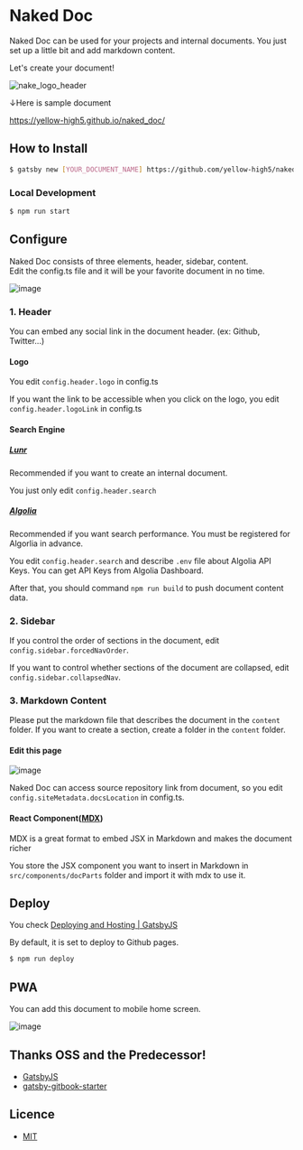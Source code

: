 # Naked Doc

Naked Doc can be used for your projects and internal documents. You just set up a little bit and add markdown content.

Let's create your document!

![nake_logo_header](https://user-images.githubusercontent.com/14067398/83019721-63cf7180-a062-11ea-894f-3c3e9c5a566f.png)

↓Here is sample document

https://yellow-high5.github.io/naked_doc/

## How to Install

```sh
$ gatsby new [YOUR_DOCUMENT_NAME] https://github.com/yellow-high5/naked_doc
```

### Local Development

```sh
$ npm run start
```

## Configure

Naked Doc consists of three elements, header, sidebar, content.  
Edit the config.ts file and it will be your favorite document in no time.

![image](https://user-images.githubusercontent.com/14067398/89377395-a8dfe600-d72c-11ea-9ab3-c230ef288fb2.png)

### 1. Header

You can embed any social link in the document header. (ex: Github, Twitter...)

#### Logo

You edit `config.header.logo` in config.ts

If you want the link to be accessible when you click on the logo, you edit `config.header.logoLink` in config.ts

#### Search Engine

##### [Lunr](https://lunrjs.com/)

Recommended if you want to create an internal document.

You just only edit `config.header.search`

##### [Algolia](https://www.algolia.com/)

Recommended if you want search performance. You must be registered for Algorlia in advance.

You edit `config.header.search` and describe `.env` file about Algolia API Keys. You can get API Keys from Algolia Dashboard.

After that, you should command `npm run build` to push document content data.

### 2. Sidebar

If you control the order of sections in the document, edit `config.sidebar.forcedNavOrder`.

If you want to control whether sections of the document are collapsed, edit `config.sidebar.collapsedNav`.

### 3. Markdown Content

Please put the markdown file that describes the document in the `content` folder.
If you want to create a section, create a folder in the `content` folder.

#### Edit this page

![image](https://user-images.githubusercontent.com/14067398/89377395-a8dfe600-d72c-11ea-9ab3-c230ef288fb2.png)

Naked Doc can access source repository link from document, so you edit `config.siteMetadata.docsLocation` in config.ts.

#### React Component([MDX](https://mdxjs.com/))

MDX is a great format to embed JSX in Markdown and makes the document richer

You store the JSX component you want to insert in Markdown in `src/components/docParts` folder and import it with mdx to use it.

## Deploy

You check [Deploying and Hosting | GatsbyJS](https://www.gatsbyjs.org/docs/deploying-and-hosting/)

By default, it is set to deploy to Github pages.

```sh
$ npm run deploy
```

## PWA

You can add this document to mobile home screen.

![image](https://user-images.githubusercontent.com/14067398/86019345-707c2680-ba61-11ea-8497-a651a191109f.png)

## Thanks OSS and the Predecessor!

- [GatsbyJS](https://www.gatsbyjs.org/)
- [gatsby-gitbook-starter](https://github.com/hasura/gatsby-gitbook-starter)

## Licence

- [MIT](https://opensource.org/licenses/MIT)
